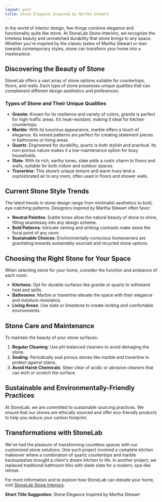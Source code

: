 ```yaml
---
layout: post
title: Stone Elegance Inspired by Martha Stewart
---
```



In the world of interior design, few things combine elegance and functionality quite like stone. At StoneLab Stone Interiors, we recognize the timeless beauty and unmatched durability that stone brings to any space. Whether you're inspired by the classic tastes of Martha Stewart or lean towards contemporary styles, stone can transform your home into a masterpiece.

## Discovering the Beauty of Stone

StoneLab offers a vast array of stone options suitable for countertops, floors, and walls. Each type of stone possesses unique qualities that can complement different design aesthetics and preferences.

### Types of Stone and Their Unique Qualities

- **Granite**: Known for its resilience and variety of colors, granite is perfect for high-traffic areas. It’s heat-resistant, making it ideal for kitchen countertops.
- **Marble**: With its luxurious appearance, marble offers a touch of elegance. Its veined patterns are perfect for creating statement pieces in bathrooms or living areas.
- **Quartz**: Engineered for durability, quartz is both stylish and practical. Its non-porous nature makes it a low-maintenance option for busy households.
- **Slate**: With its rich, earthy tones, slate adds a rustic charm to floors and walls, suitable for both indoor and outdoor spaces.
- **Travertine**: This stone’s unique texture and warm hues lend a sophisticated air to any room, often used in floors and shower walls.

## Current Stone Style Trends

The latest trends in stone design range from minimalist aesthetics to bold, eye-catching patterns. Designers inspired by Martha Stewart often favor:

- **Neutral Palettes**: Subtle tones allow the natural beauty of stone to shine, fitting seamlessly into any design scheme.
- **Bold Patterns**: Intricate veining and striking contrasts make stone the focal point of any room.
- **Sustainable Choices**: Environmentally-conscious homeowners are gravitating towards sustainably sourced and recycled stone options.

## Choosing the Right Stone for Your Space

When selecting stone for your home, consider the function and ambiance of each room:

- **Kitchens**: Opt for durable surfaces like granite or quartz to withstand heat and spills.
- **Bathrooms**: Marble or travertine elevate the space with their elegance and moisture resistance.
- **Living Areas**: Use slate or limestone to create inviting and comfortable environments.

## Stone Care and Maintenance

To maintain the beauty of your stone surfaces:

1. **Regular Cleaning**: Use pH-balanced cleaners to avoid damaging the stone.
2. **Sealing**: Periodically seal porous stones like marble and travertine to protect against stains.
3. **Avoid Harsh Chemicals**: Steer clear of acidic or abrasive cleaners that can etch or scratch the surface.

## Sustainable and Environmentally-Friendly Practices

At StoneLab, we are committed to sustainable sourcing practices. We ensure that our stones are ethically sourced and offer eco-friendly products to help you reduce your carbon footprint.

## Transformations with StoneLab

We've had the pleasure of transforming countless spaces with our customized stone solutions. One such project involved a complete kitchen makeover where a combination of quartz countertops and marble backsplashes brought a client's dream kitchen to life. In another project, we replaced traditional bathroom tiles with sleek slate for a modern, spa-like retreat.

For more information and to explore how StoneLab can elevate your home, visit [StoneLab Stone Interiors](https://stonelab.se).

**Short Title Suggestion**: Stone Elegance Inspired by Martha Stewart